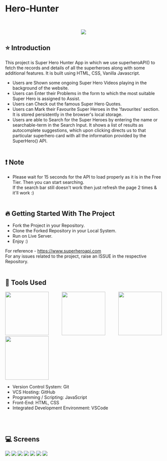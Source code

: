 # Hero-Hunter

<br/>
<p align="center">
<img src="https://user-images.githubusercontent.com/76626529/185464101-32a5d8b0-04a5-48b0-940f-bdfcf6872385.png">
</p>

## ⭐ Introduction

This project is Super Hero Hunter App in which we use superheroAPI() to fetch the records and details of all the superheroes along with some additional features. It is built using HTML, CSS, Vanilla Javascript.

-  Users are Shown some ongoing Super Hero Videos playing in the background of the website.
-  Users can Enter their Problems in the form to which the most suitable Super Hero is assigned to Assist.
-  Users can Check out the famous Super Hero Quotes.
-  Users can Mark their Favourite Super Heroes in the 'favourites' section. It is stored persistently in the browser's local storage.
-  Users are able to Search for the Super Heroes by entering the name or searchable-term in the Search Input. It shows a list of results as autocomplete suggestions, which upon clicking directs us to that particular superhero card with all the information provided by the SuperHero() API.
   <br/>
   <br/>

## ❗ Note

-  Please wait for 15 seconds for the API to load properly as it is in the Free Tier. Then you can start searching. <br/>
   If the search bar still doesn't work then just refresh the page 2 times & it'll work :)
   <br/>
   <br/>

## 🔥 Getting Started With The Project

-  Fork the Project in your Repository.
-  Clone the Forked Repository in your Local System.
-  Run on Live Server.
-  Enjoy :)

For reference - https://www.superheroapi.com <br>
For any issues related to the project, raise an ISSUE in the respective Repository.
<br/>
<br/>

## 🔨 Tools Used

<p align="justify">
<img height="140" width="140" src="https://www.w3.org/html/logo/downloads/HTML5_Logo_256.png">
<img height="140" width="140" src="https://logodix.com/logo/470309.png">
<img height="140" width="140" src="https://upload.wikimedia.org/wikipedia/commons/6/6a/JavaScript-logo.png">
<img height="140" width="140" src="https://code.visualstudio.com/assets/apple-touch-icon.png">
</p>

-  Version Control System: Git
-  VCS Hosting: GitHub
-  Programming / Scripting: JavaScript
-  Front-End: HTML, CSS
-  Integrated Development Environment: VSCode
   <br/>
   <br/>


<br/>

## 💻 Screens

<p align="justify">
<img src="https://user-images.githubusercontent.com/76626529/163015606-4ecdde96-2bc1-4b3b-a539-45e03937646a.png">
<img src="https://user-images.githubusercontent.com/76626529/163015610-e1542c39-41b6-4567-b7e6-8d0224a1df53.png">
<img src="https://user-images.githubusercontent.com/76626529/163015612-ba319f0e-80dd-4d50-9a00-b8d23bbe4e80.png">
<img src="https://user-images.githubusercontent.com/76626529/163015613-91cc7bf3-62a8-46cf-9c69-073da997ee72.png">
<img src="https://user-images.githubusercontent.com/76626529/163015615-95de3e0f-1117-490f-acf1-17822a9d79d4.png">
<img src="https://user-images.githubusercontent.com/76626529/163015616-b698522a-1eb7-4149-89a4-b72cf2c45794.png">
<img src="https://user-images.githubusercontent.com/76626529/163015618-b6d79187-6869-4938-b9ea-93ee23939a2a.png">
</p>
<br/>
